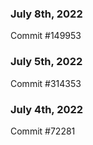 ### July 8th, 2022

Commit #149953

### July 5th, 2022

Commit #314353


### July 4th, 2022

Commit #72281
